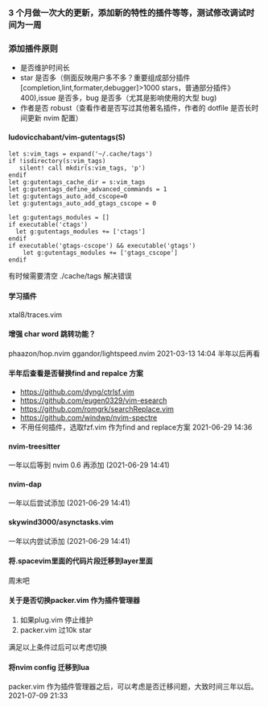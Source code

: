 ### 3 个月做一次大的更新，添加新的特性的插件等等，测试修改调试时间为一周

### 添加插件原则

- 是否维护时间长
- star 是否多（侧面反映用户多不多？重要组成部分插件 [completion,lint,formater,debugger]>1000 stars，普通部分插件》400),issue 是否多，bug 是否多（尤其是影响使用的大型 bug)
- 作者是否 robust（查看作者是否写过其他著名插件，作者的 dotfile 是否长时间更新 nvim 配置）

#### ludovicchabant/vim-gutentags(S)

```
let s:vim_tags = expand('~/.cache/tags')
if !isdirectory(s:vim_tags)
   silent! call mkdir(s:vim_tags, 'p')
endif
let g:gutentags_cache_dir = s:vim_tags
let g:gutentags_define_advanced_commands = 1
let g:gutentags_auto_add_cscope=0
let g:gutentags_auto_add_gtags_cscope = 0

let g:gutentags_modules = []
if executable('ctags')
  let g:gutentags_modules += ['ctags']
endif
if executable('gtags-cscope') && executable('gtags')
	let g:gutentags_modules += ['gtags_cscope']
endif
```

有时候需要清空 ./cache/tags 解决错误

#### 学习插件

xtal8/traces.vim

#### 增强 char word 跳转功能？

phaazon/hop.nvim
ggandor/lightspeed.nvim
2021-03-13 14:04
半年以后再看

#### 半年后查看是否替换find and repalce 方案

- https://github.com/dyng/ctrlsf.vim
- https://github.com/eugen0329/vim-esearch
- https://github.com/romgrk/searchReplace.vim
- https://github.com/windwp/nvim-spectre
- 不用任何插件，选取fzf.vim 作为find and replace方案
  2021-06-29 14:36

#### nvim-treesitter

一年以后等到 nvim 0.6 再添加 (2021-06-29 14:41)

#### nvim-dap

一年以后尝试添加 (2021-06-29 14:41)

#### skywind3000/asynctasks.vim

一年以内尝试添加 (2021-06-29 14:41)

#### 将.spacevim里面的代码片段迁移到layer里面
周末吧



#### 关于是否切换packer.vim 作为插件管理器
1. 如果plug.vim 停止维护
2. packer.vim 过10k star

满足以上条件过后可以考虑切换

#### 将nvim config 迁移到lua 
packer.vim 作为插件管理器之后，可以考虑是否迁移问题，大致时间三年以后。
2021-07-09 21:33

